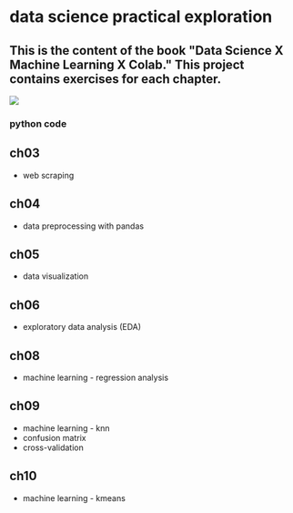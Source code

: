 # data science practical exploration

## This is the content of the book "Data Science X Machine Learning X Colab." This project contains exercises for each chapter.  

[![]( https://www.flag.com.tw/assets/img/bookpic/F1325.jpg)](https://www.flag.com.tw/books/product/F1325)

### python code

## ch03
- web scraping

## ch04
- data preprocessing with pandas

## ch05
- data visualization

## ch06
- exploratory data analysis (EDA)

## ch08
- machine learning - regression analysis

## ch09
- machine learning - knn
- confusion matrix
- cross-validation

## ch10 
- machine learning - kmeans
